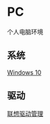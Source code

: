 # PC
个人电脑环境
## 系统
[Windows 10](https://www.microsoft.com/zh-cn/software-download/windows10)
## 驱动
[联想驱动管理](https://newsupport.lenovo.com.cn/driveDownloads_index.html)

